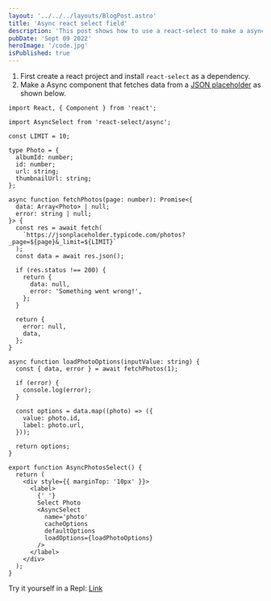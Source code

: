 ```yaml
---
layout: '../../../layouts/BlogPost.astro'
title: 'Async react select field'
description: 'This post shows how to use a react-select to make a asynchronous Select field.'
pubDate: 'Sept 09 2022'
heroImage: '/code.jpg'
isPublished: true
---
```


1. First create a react project and install `react-select` as a dependency.
2. Make a Async component that fetches data from a [JSON placeholder](https://jsonplaceholder.typicode.com/photos?_page=1&_limit=5) as shown below.

```tsx
import React, { Component } from 'react';

import AsyncSelect from 'react-select/async';

const LIMIT = 10;

type Photo = {
  albumId: number;
  id: number;
  url: string;
  thumbnailUrl: string;
};

async function fetchPhotos(page: number): Promise<{
  data: Array<Photo> | null;
  error: string | null;
}> {
  const res = await fetch(
    `https://jsonplaceholder.typicode.com/photos?_page=${page}&_limit=${LIMIT}`
  );
  const data = await res.json();

  if (res.status !== 200) {
    return {
      data: null,
      error: 'Something went wrong!',
    };
  }

  return {
    error: null,
    data,
  };
}

async function loadPhotoOptions(inputValue: string) {
  const { data, error } = await fetchPhotos(1);

  if (error) {
    console.log(error);
  }

  const options = data.map((photo) => ({
    value: photo.id,
    label: photo.url,
  }));

  return options;
}

export function AsyncPhotosSelect() {
  return (
    <div style={{ marginTop: '10px' }}>
      <label>
        {' '}
        Select Photo
        <AsyncSelect
          name='photo'
          cacheOptions
          defaultOptions
          loadOptions={loadPhotoOptions}
        />
      </label>
    </div>
  );
}
```

Try it yourself in a Repl: [Link](https://replit.com/@baijanathTharu/async-react-select#components/async-react-select.tsx)
